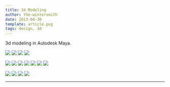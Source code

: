 ```yaml
---
title: 3d Modeling
author: the-wintersmith
date: 2013-04-30
template: article.pug
tags: design, 3d
---
```


3d modeling in Autodesk Maya.

![](knight01.png) 
![](knight03.png) 
![](knight04.png) 
![](knight02.png) 

![](mailRoom1.jpg) 
![](mailRoom3.jpg) 
![](slideshow3.jpg) 
![](slideshow7.jpg)
![](slideshow10.jpg)
![](slideshow12.jpg)
![](slideshow15.jpg)
 

![](room000.png) 
![](room01.png) 
![](room02.png) 
![](room03.png)

---
 
